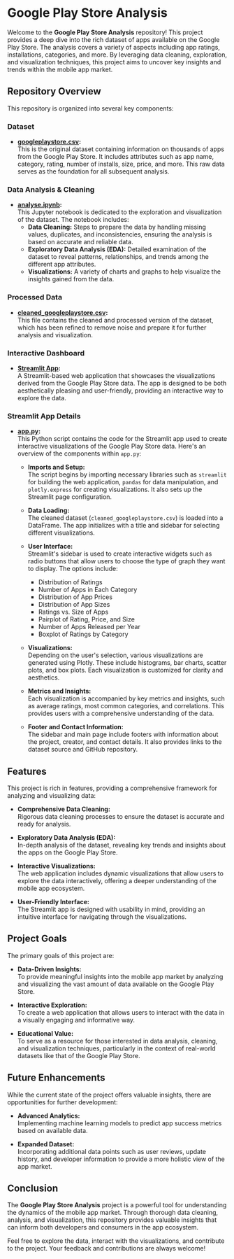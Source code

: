 # Google Play Store Analysis

Welcome to the **Google Play Store Analysis** repository! This project provides a deep dive into the rich dataset of apps available on the Google Play Store. The analysis covers a variety of aspects including app ratings, installations, categories, and more. By leveraging data cleaning, exploration, and visualization techniques, this project aims to uncover key insights and trends within the mobile app market.

## Repository Overview

This repository is organized into several key components:

### Dataset

- **[googleplaystore.csv](./googleplaystore.csv):**  
  This is the original dataset containing information on thousands of apps from the Google Play Store. It includes attributes such as app name, category, rating, number of installs, size, price, and more. This raw data serves as the foundation for all subsequent analysis.

### Data Analysis & Cleaning

- **[analyse.ipynb](./analyse.ipynb):**  
  This Jupyter notebook is dedicated to the exploration and visualization of the dataset. The notebook includes:
  - **Data Cleaning:** Steps to prepare the data by handling missing values, duplicates, and inconsistencies, ensuring the analysis is based on accurate and reliable data.
  - **Exploratory Data Analysis (EDA):** Detailed examination of the dataset to reveal patterns, relationships, and trends among the different app attributes.
  - **Visualizations:** A variety of charts and graphs to help visualize the insights gained from the data.

### Processed Data

- **[cleaned_googleplaystore.csv](./cleaned_googleplaystore.csv):**  
  This file contains the cleaned and processed version of the dataset, which has been refined to remove noise and prepare it for further analysis and visualization.

### Interactive Dashboard

- **[Streamlit App](https://app-play-store-analysis-by-eldeeb.streamlit.app/):**  
  A Streamlit-based web application that showcases the visualizations derived from the Google Play Store data. The app is designed to be both aesthetically pleasing and user-friendly, providing an interactive way to explore the data.

### Streamlit App Details

- **[app.py](./app.py):**  
  This Python script contains the code for the Streamlit app used to create interactive visualizations of the Google Play Store data. Here's an overview of the components within `app.py`:

  - **Imports and Setup:**  
    The script begins by importing necessary libraries such as `streamlit` for building the web application, `pandas` for data manipulation, and `plotly.express` for creating visualizations. It also sets up the Streamlit page configuration.

  - **Data Loading:**  
    The cleaned dataset (`cleaned_googleplaystore.csv`) is loaded into a DataFrame. The app initializes with a title and sidebar for selecting different visualizations.

  - **User Interface:**  
    Streamlit's sidebar is used to create interactive widgets such as radio buttons that allow users to choose the type of graph they want to display. The options include:
    - Distribution of Ratings
    - Number of Apps in Each Category
    - Distribution of App Prices
    - Distribution of App Sizes
    - Ratings vs. Size of Apps
    - Pairplot of Rating, Price, and Size
    - Number of Apps Released per Year
    - Boxplot of Ratings by Category

  - **Visualizations:**  
    Depending on the user's selection, various visualizations are generated using Plotly. These include histograms, bar charts, scatter plots, and box plots. Each visualization is customized for clarity and aesthetics.

  - **Metrics and Insights:**  
    Each visualization is accompanied by key metrics and insights, such as average ratings, most common categories, and correlations. This provides users with a comprehensive understanding of the data.

  - **Footer and Contact Information:**  
    The sidebar and main page include footers with information about the project, creator, and contact details. It also provides links to the dataset source and GitHub repository.

## Features

This project is rich in features, providing a comprehensive framework for analyzing and visualizing data:

- **Comprehensive Data Cleaning:**  
  Rigorous data cleaning processes to ensure the dataset is accurate and ready for analysis.

- **Exploratory Data Analysis (EDA):**  
  In-depth analysis of the dataset, revealing key trends and insights about the apps on the Google Play Store.

- **Interactive Visualizations:**  
  The web application includes dynamic visualizations that allow users to explore the data interactively, offering a deeper understanding of the mobile app ecosystem.

- **User-Friendly Interface:**  
  The Streamlit app is designed with usability in mind, providing an intuitive interface for navigating through the visualizations.

## Project Goals

The primary goals of this project are:

- **Data-Driven Insights:**  
  To provide meaningful insights into the mobile app market by analyzing and visualizing the vast amount of data available on the Google Play Store.

- **Interactive Exploration:**  
  To create a web application that allows users to interact with the data in a visually engaging and informative way.

- **Educational Value:**  
  To serve as a resource for those interested in data analysis, cleaning, and visualization techniques, particularly in the context of real-world datasets like that of the Google Play Store.

## Future Enhancements

While the current state of the project offers valuable insights, there are opportunities for further development:

- **Advanced Analytics:**  
  Implementing machine learning models to predict app success metrics based on available data.

- **Expanded Dataset:**  
  Incorporating additional data points such as user reviews, update history, and developer information to provide a more holistic view of the app market.

## Conclusion

The **Google Play Store Analysis** project is a powerful tool for understanding the dynamics of the mobile app market. Through thorough data cleaning, analysis, and visualization, this repository provides valuable insights that can inform both developers and consumers in the app ecosystem.

Feel free to explore the data, interact with the visualizations, and contribute to the project. Your feedback and contributions are always welcome!
